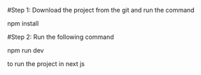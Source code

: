 #Step 1: Download the project from the git and run the command

npm install

#Step 2: Run the following command

npm run dev

to run the project in next js
